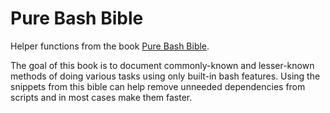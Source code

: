 # Pure Bash Bible

Helper functions from the book [Pure Bash Bible](https://github.com/dylanaraps/pure-bash-bible).

The goal of this book is to document commonly-known and lesser-known methods of doing various tasks using only built-in bash features. Using the snippets from this bible can help remove unneeded dependencies from scripts and in most cases make them faster.
